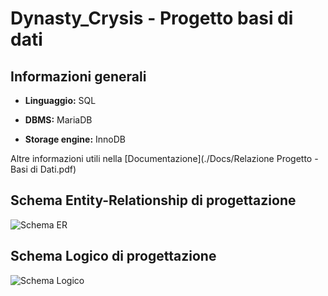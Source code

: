 # Dynasty_Crysis - Progetto basi di dati

## Informazioni generali

* **Linguaggio:** SQL

* **DBMS:** MariaDB

* **Storage engine:** InnoDB 

Altre informazioni utili nella [Documentazione](./Docs/Relazione Progetto - Basi di Dati.pdf)

## Schema Entity-Relationship di progettazione

![Schema ER](link_qui!!! "Schema ER del database")

## Schema Logico di progettazione

![Schema Logico](link_qui!!! "Schema Logico del database")
